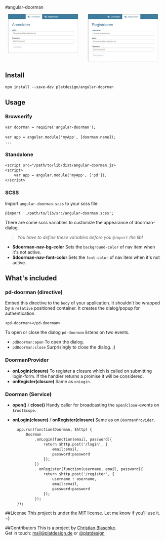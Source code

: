 #angular-doorman

<p align="center">
	<img src="./readme/popup-login.png" style="vertical-align: top; display: inline-block; width: 45%;">
	<img src="./readme/popup-register.png" style="display: inline-block; width: 45%; margin-left: 2em;">
</p>


## Install

	npm install --save-dev platdesign/angular-doorman
	

## Usage
### Browserify
	
	var doorman = require('angular-doorman');
	
	var app = angular.module('myApp', [doorman.name]);
	...

### Standalone

	<script src="/path/to/lib/dist/angular-doorman.js>
	<script>
		var app = angular.module('myApp', ['pd']);
	</script>

### SCSS

Import `angular-doorman.scss` to your scss file:

	@import './path/to/lib/src/angular-doorman.scss';
	
There are some scss variables to customize the appearance of doorman-dialog.	
> *You have to define these variables before you `@import` the lib!*

- **$doorman-nav-bg-color** Sets the `background-color` of nav item when it's not active.
- **$doorman-nav-font-color** Sets the `font-color` of nav item when it's not active. 



## What's included

### pd-doorman (directive)
Embed this directive to the `body` of your application. It shouldn't be wrapped by a `relative` positioned container. It creates the dialog/popup for authentication.

	<pd-doorman></pd-doorman>

To open or close the dialog `pd-doorman` listens on two events.

- `pdDoorman:open` To open the dialog.
- `pdDoorman:close` Surprisingly to close the dialog. ;)


### DoormanProvider

- **onLogin(closure)** To register a closure which is called on submitting login-form. If the handler returns a promise it will be considered.
- **onRegister(closure)** Same as `onLogin`.

### Doorman (Service)

- **open()** / **close()** Handy caller for broadcasting the `open`/`close`-events on `$rootScope`.
- **onLogin(closure)** / **onRegister(closure)** Same as on `DoormanProvider`.


		app.run(function(Doorman, $http) {
			Doorman
				.onLogin(function(email, password){
					return $http.post('/login', { 
						email:email, 
						password:password
					});
				})
				. onRegister(function(username, email, password){
					return $http.post('/register', { 
						username : username, 
						email:email, 
						password:password 
					});
				});
		});


##License
This project is under the MIT license. Let me know if you'll use it. =)


##Contributors
This is a project by [Christian Blaschke](http://platdesign.de).	 
Get in touch: [mail@platdesign.de](mailto:mail@platdesign.de) or [@platdesign](https://twitter.com/platdesign)

